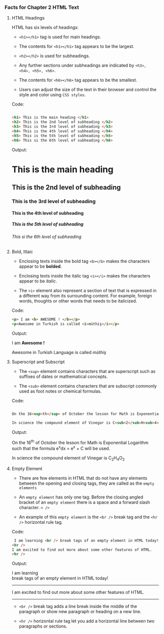 ### Facts for Chapter 2 HTML Text

1. HTML Headings
    
    HTML has six levels of headings: 
     - `<h1></h1>` tag is used for main headings. 
     
     - The contents for `<h1></h1>` tag appears to be the largest.

    - `<h2></h2>` is used for subheadings.

    - Any further sections under subheadings are indicated by `<h3>, <h4>, <h5>, <h6>`.
    
    - The contents for `<h6></h6>` tag appears to be the smallest. 

    - Users can adjust the size of the text in their browser and control the style and color using `CSS styles`. 

    Code: 
    ```html

    <h1> This is the main heading </h1>
    <h2> This is the 2nd level of subheading </h2>
    <h3> This is the 3rd level of subheading </h3>
    <h4> This is the 4th level of subheading </h4>
    <h5> This is the 5th level of subheading </h5>
    <h6> This si the 6th level of subheading </h6>

    ```

    Output: 

    <h1> This is the main heading </h1>
    <h2> This is the 2nd level of subheading </h2>
    <h3> This is the 3rd level of subheading </h3>
    <h4> This is the 4th level of subheading </h4>
    <h5> This is the 5th level of subheading </h5>
    <h6> This si the 6th level of subheading </h6>

2. Bold, Itlaic

    - Enclosing texts inside the bold tag `<b></b>` makes the characters appear to be <b>bolded</b>.

    - Enclosing texts inside the italic tag `<i></i>` makes the characters appear to be <i>italic</i>.
    
    - The `<i>` element also represent a section of text that is expressed in a different way from its surrounding content. For example, foreign words, thoughts or other words that needs to be italicized.

    Code:
    ```html
    <p> I am <b> AWESOME ! </b></p>
    <p>Awesome in Turkish is called <i>müthiş</i></p>

    ```

    Output:

     <p> I am <b> Awesome ! </b></p>
    <p>Awesome in Turkish Language is called <i>müthiş</i></p>

3. Superscript and Subscript

    - The `<sup>` element contains characters that are superscript such as suffixes of dates or mathematical concepts.
    
    - The `<sub>` element contains characters that are subscript commonly used as foot notes or chemical formulas.

    Code:

    ```html

    On the 16<sup>th</sup> of October the lesson for Math is Exponential Logarithm such that the formula e<sup>x</sup>dx = e<sup>x</sup> + C will be used.

    In science the compound element of Vinegar is C<sub>2</sub>H<sub>4</sub>O<sub>2</sub></p>
    
    ```
    Output:

     On the 16<sup>th</sup> of October the lesson for Math is Exponential Logarithm such that the formula e<sup>x</sup>dx = e<sup>x</sup> + C will be used.

    In science the compound element of Vinegar is C<sub>2</sub>H<sub>4</sub>O<sub>2</sub></p>

   
4. Empty Element
    
    - There are few elements in HTML that do not have any elements between the opening and closing tags, they are called as the `empty elements`

    - An `empty element` has only one tag. Before the closing angled bracket of an `empty element` there is a space and a forward slash character. `< />`

    - An example of this `empty element` is the `<br />` break tag and the  `<hr />` horizontal rule tag.

    Code: 

    ```html
     I am learning <br /> break tags of an empty element in HTML today!
    <hr />
    I am excited to find out more about some other features of HTML.
    <hr />

    ```
    Output:

     I am learning <br /> break tags of an empty element in HTML today!
      <hr />
    I am excited to find out more about some other features of HTML.
    <hr />

    - `<br />` break tag adds a line break inside the middle of the paragraph or show new paragraph or heading on a new line.

    - `<hr />` horizontal rule tag let you add a horizontal line between two paragraphs or sections.


   


     
     

   

   
    